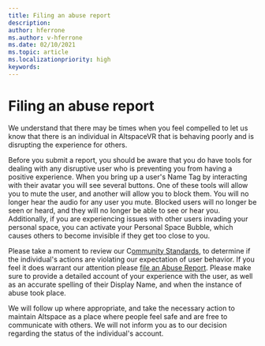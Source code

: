 ```yaml
---
title: Filing an abuse report
description: 
author: hferrone
ms.author: v-hferrone
ms.date: 02/10/2021
ms.topic: article
ms.localizationpriority: high
keywords: 
---
```


# Filing an abuse report

We understand that there may be times when you feel compelled to let us know that there is an individual in AltspaceVR that is behaving poorly and is disrupting the experience for others.

Before you submit a report, you should be aware that you do have tools for dealing with any disruptive user who is preventing you from having a positive experience. When you bring up a user's Name Tag by interacting with their avatar you will see several buttons. One of these tools will allow you to mute the user, and another will allow you to block them. You will no longer hear the audio for any user you mute. Blocked users will no longer be seen or heard, and they will no longer be able to see or hear you. Additionally, if you are experiencing issues with other users invading your personal space, you can activate your Personal Space Bubble, which causes others to become invisible if they get too close to you. 

Please take a moment to review our C[ommunity Standards](community-standards.md), to determine if the individual's actions are violating our expectation of user behavior. If you feel it does warrant our attention please [file an Abuse Report](https://help.altvr.com/hc/requests/new?ticket_form_id=360000032154). Please make sure to provide a detailed account of your experience with the user, as well as an accurate spelling of their Display Name, and when the instance of abuse took place. 

We will follow up where appropriate, and take the necessary action to maintain Altspace as a place where people feel safe and are free to communicate with others. We will not inform you as to our decision regarding the status of the individual's account.
